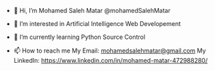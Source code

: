 - 👋 Hi, I’m Mohamed Saleh Matar @mohamedSalehMatar
  
- 👀 I’m interested in
  Artificial Intelligence
  Web Developement
  
- 🌱 I’m currently learning
  Python
  Source Control
  
- 📫 How to reach me
  My Email: mohamedsalehmatar@gmail.com
  My LinkedIn: https://www.linkedin.com/in/mohamed-matar-472988280/

<!---
mohamedSalehMatar/mohamedSalehMatar is a ✨ special ✨ repository because its `README.md` (this file) appears on your GitHub profile.
You can click the Preview link to take a look at your changes.
--->
